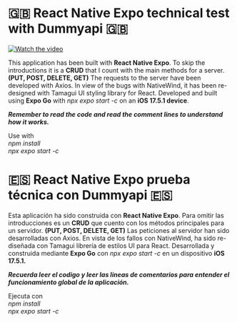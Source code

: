 # 🇬🇧 React Native Expo technical test with Dummyapi 🇬🇧

[![Watch the video]()](https://www.youtube.com/watch?v=7hIaIGZG85c)

This application has been built with **React Native Expo**.
To skip the introductions it is a **CRUD** that I count with the main methods for a server.
**(PUT, POST, DELETE, GET)**
The requests to the server have been developed with Axios.
In view of the bugs with NativeWind, it has been re-designed with Tamagui UI styling library for React.
Developed and built using **Expo Go** with _npx expo start -c_ on an **iOS 17.5.1 device**.

***Remember to read the code and read the comment lines to understand how it works.***

Use with <br />
*npm install* <br />
*npx expo start -c* <br />

# 🇪🇸 React Native Expo prueba técnica con Dummyapi 🇪🇸

Esta aplicación ha sido construida con **React Native Expo**.
Para omitir las introducciones es un **CRUD** que cuento con los métodos principales para un servidor.
**(PUT, POST, DELETE, GET)**
Las peticiones al servidor han sido desarrolladas con Axios.
En vista de los fallos con NativeWind, ha sido re-diseñada con Tamagui librería de estilos UI para React.
Desarrollada y construida mediante **Expo Go** con _npx expo start -c_ en un dispositivo **iOS 17.5.1.**

***Recuerda leer el codigo y leer las lineas de comentarios para entender el funcionamiento global de la aplicación.***

Ejecuta con <br />
*npm install* <br />
*npx expo start -c* <br />
